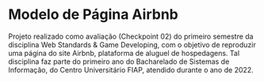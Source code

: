 # Modelo de Página Airbnb
Projeto realizado como avaliação (Checkpoint 02) do primeiro semestre da disciplina Web Standards & Game Developing, com o objetivo de reproduzir uma página do site Airbnb, plataforma de aluguel de hospedagens. Tal disciplina faz parte do primeiro ano do Bacharelado de Sistemas de Informação, do Centro Universitário FIAP, atendido durante o ano de 2022.

